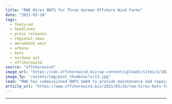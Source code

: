 ```yaml
---
title: "RWE Hires BWTS for Three German Offshore Wind Farms"
date: "2021-03-24"
tags: 
  - featured
  - headlines
  - press releases
  - regional news
  - amrumbank west
  - arkona
  - bwts
  - nordsee ost
  - offshorewind
source: "offshorewind"
image_url: "https://cdn.offshorewind.biz/wp-content/uploads/sites/2/2021/03/24092016/RWE-Hires-BWTS-for-Three-German-Offshore-Wind-Farms.jpg"
image_fp: "/assets/img/post_thumbnails/13.jpg"
lead: "RWE has commissioned BWTS GmbH to provide maintenance and repair of the safety equipment"
article_url: "https://www.offshorewind.biz/2021/03/24/rwe-hires-bwts-for-three-german-offshore-wind-farms/"
---
```


---
